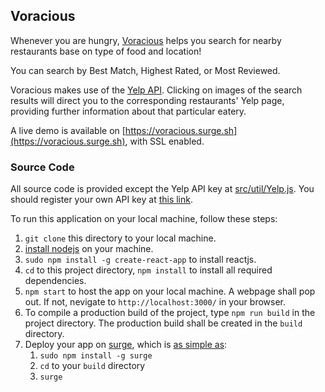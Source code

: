
## Voracious

Whenever you are hungry, [Voracious](https://voracious.surge.sh) helps you search for nearby restaurants base on 
type of food and location!

You can search by Best Match, Highest Rated, or Most Reviewed.

Voracious makes use of the [Yelp API](https://www.yelp.com/developers/documentation/v3/business_search). Clicking on images of
the search results will direct you to the corresponding restaurants' Yelp page, providing further information about that 
particular eatery.

A live demo is available on [https://voracious.surge.sh](https://voracious.surge.sh), with SSL enabled.

### Source Code

All source code is provided except the Yelp API key at [src/util/Yelp.js](src/util/Yelp.js). You should register your own 
API key at [this link](www.yelp.com/developers/v3/manage_app).

To run this application on your local machine, follow these steps:

1. `git clone` this directory to your local machine.
2. [install nodejs](https://nodejs.org/) on your machine.
3. `sudo npm install -g create-react-app` to install reactjs.
4. `cd` to this project directory, `npm install` to install all required dependencies.
5. `npm start` to host the app on your local machine. A webpage shall pop out. If not, nevigate to `http://localhost:3000/`
in your browser.
6. To compile a production build of the project, type `npm run build` in the project directory. The production build shall be
created in the `build` directory.
7. Deploy your app on [surge](https://surge.sh/), which is [as simple as](https://daveceddia.com/deploy-create-react-app-surge/):
   1. `sudo npm install -g surge`
   2. `cd` to your `build` directory
   3. `surge`
